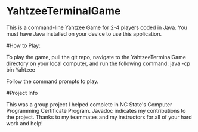# YahtzeeTerminalGame

This is a command-line Yahtzee Game for 2-4 players coded in Java.  You must have Java installed on your device to use this application.

#How to Play:

To play the game, pull the git repo, navigate to the YahtzeeTerminalGame directory on your local computer, and run the following command:
java -cp bin Yahtzee

Follow the command prompts to play.

#Project Info

This was a group project I helped complete in NC State's Computer Programming Certificate Program.  Javadoc indicates my contributions to the project.  Thanks to my teammates and my instructors for all of your hard work and help!
